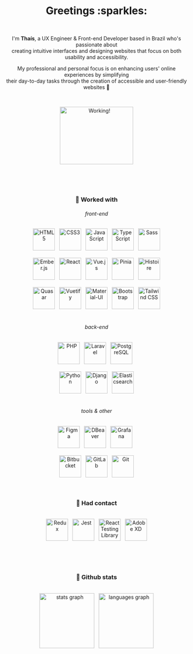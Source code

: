<div align="center">
<h1>Greetings :sparkles:</h1>
<br>
<p>I'm <strong>Thaís</strong>, a UX Engineer & Front-end Developer based in Brazil who's passionate about <br> creating intuitive interfaces and designing websites that focus on both usability and accessibility.</p>
<p>My professional and personal focus is on enhancing users' online experiences by simplifying <br> their day-to-day tasks through the creation of accessible and user-friendly websites 💜<p>
<br>
<div><img height="157" width="200" src="https://media.tenor.com/KdkhCJ65m0sAAAAi/peach-goma-peach-and-goma.gif" title="Working!" /></div>
<br>

##

<br>
<h3>🦄 Worked with</h3>
<h6>front-end</h6>
<img src="https://cdn.jsdelivr.net/gh/devicons/devicon/icons/html5/html5-original.svg" width="60px" title="HTML5" alt="HTML5" />&nbsp;&nbsp;
<img src="https://cdn.jsdelivr.net/gh/devicons/devicon/icons/css3/css3-original.svg" width="60px" title="CSS3" alt="CSS3" />&nbsp;&nbsp;
<img src="https://cdn.jsdelivr.net/gh/devicons/devicon/icons/javascript/javascript-original.svg" width="60px" title="JavaScript" alt="JavaScript" />&nbsp;&nbsp;
<img src="https://cdn.jsdelivr.net/gh/devicons/devicon/icons/typescript/typescript-original.svg" width="60px" title="TypeScript" alt="TypeScript" />&nbsp;&nbsp;
<img src="https://cdn.jsdelivr.net/gh/devicons/devicon/icons/sass/sass-original.svg" width="60px" title="Sass" alt="Sass" />
<br><br>
<img src="https://cdn.jsdelivr.net/gh/devicons/devicon@latest/icons/ember/ember-original.svg" width="60px" title="Ember.js" alt="Ember.js" />&nbsp;&nbsp;
<img src="https://cdn.jsdelivr.net/gh/devicons/devicon/icons/react/react-original.svg" width="60px" title="React" alt="React" />&nbsp;&nbsp;
<img src="https://cdn.jsdelivr.net/gh/devicons/devicon/icons/vuejs/vuejs-original.svg" width="60px" title="Vue.js" alt="Vue.js" />&nbsp;&nbsp;
<img src="https://pinia.vuejs.org/logo.svg" width="60px" title="Pinia" alt="Pinia" />&nbsp;&nbsp;
<img src="https://histoire.dev/logo.svg" width="60px" title="Histoire" alt="Histoire" />
<br><br>
<img src="https://gitlab.com/uploads/-/system/project/avatar/28744088/favicon.ico?width=48" width="60px" title="Quasar" alt="Quasar" />&nbsp;&nbsp;
<img src="https://cdn.jsdelivr.net/gh/devicons/devicon/icons/vuetify/vuetify-original.svg" width="60px" title="Vuetify" alt="Vuetify" />&nbsp;&nbsp;
<img src="https://cdn.jsdelivr.net/gh/devicons/devicon/icons/materialui/materialui-original.svg" width="60px" title="Material-UI" alt="Material-UI" />&nbsp;&nbsp;
<img src="https://cdn.jsdelivr.net/gh/devicons/devicon/icons/bootstrap/bootstrap-original.svg" width="60px" title="Bootstrap" alt="Bootstrap" />&nbsp;&nbsp;
<img src="https://cdn.jsdelivr.net/gh/devicons/devicon@latest/icons/tailwindcss/tailwindcss-original.svg" width="60px" title="Tailwind CSS" alt="Tailwind CSS" />
<br><br>
<h6>back-end</h6>
<img src="https://cdn.jsdelivr.net/gh/devicons/devicon/icons/php/php-original.svg" width="60px" title="PHP" alt="PHP" />&nbsp;&nbsp;
<img src="https://cdn.jsdelivr.net/gh/devicons/devicon@latest/icons/laravel/laravel-original.svg" width="60px" title="Laravel" alt="Laravel" />&nbsp;&nbsp;
<img src="https://cdn.jsdelivr.net/gh/devicons/devicon/icons/postgresql/postgresql-original.svg" width="60px" title="PostgreSQL" alt="PostgreSQL" />&nbsp;&nbsp;
<br><br>
<img src="https://cdn.jsdelivr.net/gh/devicons/devicon@latest/icons/python/python-original.svg" width="60px" title="Python" alt="Python" />&nbsp;&nbsp;
<img src="https://cdn.jsdelivr.net/gh/devicons/devicon@latest/icons/django/django-plain.svg" width="60px" title="Django" alt="Django" />&nbsp;&nbsp;
<img src="https://cdn.jsdelivr.net/gh/devicons/devicon@latest/icons/elasticsearch/elasticsearch-original.svg" width="60px" title="Elasticsearch" alt="Elasticsearch" />
<br><br>
<h6>tools & other</h6>
<img src="https://cdn.jsdelivr.net/gh/devicons/devicon/icons/figma/figma-original.svg" width="60px" title="Figma" alt="Figma" />&nbsp;&nbsp;
<img src="https://upload.wikimedia.org/wikipedia/commons/thumb/b/b5/DBeaver_logo.svg/1200px-DBeaver_logo.svg.png" width="60px" title="DBeaver" alt="DBeaver" />&nbsp;&nbsp;
<img src="https://cdn.jsdelivr.net/gh/devicons/devicon@latest/icons/grafana/grafana-original.svg" width="60px" title="Grafana" alt="Grafana" />&nbsp;&nbsp;
<br><br>
<img src="https://cdn.jsdelivr.net/gh/devicons/devicon@latest/icons/bitbucket/bitbucket-original.svg" width="60px" title="Bitbucket" alt="Bitbucket" />&nbsp;&nbsp;
<img src="https://cdn.jsdelivr.net/gh/devicons/devicon/icons/gitlab/gitlab-original.svg" width="60px" title="GitLab" alt="GitLab" />&nbsp;&nbsp;
<img src="https://cdn.jsdelivr.net/gh/devicons/devicon/icons/git/git-original.svg" width="60px" title="Git" alt="Git" />
<br><br><br>
<h3>🌱 Had contact</h3>
<br>
<img src="https://cdn.jsdelivr.net/gh/devicons/devicon/icons/redux/redux-original.svg" width="60px" title="Redux" alt="Redux" />&nbsp;&nbsp;
<img src="https://cdn.jsdelivr.net/gh/devicons/devicon/icons/jest/jest-plain.svg" width="60px" title="Jest" alt="Jest" />&nbsp;&nbsp;
<img src="https://testing-library.com/img/octopus-128x128.png" width="60px" title="React Testing Library" alt="React Testing Library" />&nbsp;&nbsp;
<img src="https://cdn.jsdelivr.net/gh/devicons/devicon@latest/icons/xd/xd-original.svg" width="60px" title="Adobe XD" alt="Adobe XD" />
<br><br>

##

<br>
<h3>🔮 Github stats</h3>
<br>
<img src="https://github-readme-stats.vercel.app/api?hide_title=true&hide_rank=true&show_icons=true&include_all_commits=true&count_private=true&disable_animations=false&theme=material-palenight&locale=en&hide_border=true&username=Thais95" height="150" alt="stats graph"  />&nbsp;&nbsp;
<img src="https://github-readme-stats.vercel.app/api/top-langs?locale=en&hide_title=false&layout=compact&card_width=320&langs_count=5&theme=material-palenight&hide_border=true&username=Thais95" height="150" alt="languages graph"  />
<br><br>
</div>

